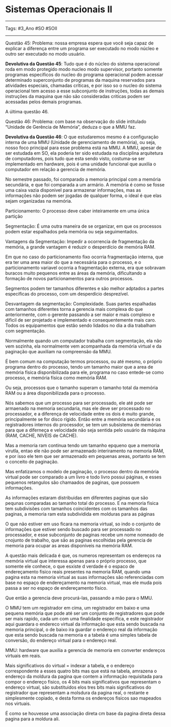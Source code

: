 # Sistemas Operacionais II

---

Tags: #3_Ano #SO #SOII 

---

Questão 45: Problema: nossa empresa espera que você seja capaz de explicar a diferença entre um programa ser executado no modo núcleo e outro ser executado no modo usuário.

**Devolutiva da Questão 45**: Tudo que é do núcleo do sistema operacional roda em modo protegido  modo nucleo modo supervisor, portanto somente programas especificos do nucleo do programa operacional podem acessar determinado superconjunto de programas da maquina reservados para atividades especiais, chamadas críticas, e por isso so o nucleo do sistema operacional tem acesso a esse subconjunto de instruções, todas as demais instruções da maquina que não são consideradas criticas podem ser acessadas pelos demais programas.

A última questão 46.

Questão 46: Problema: com base na observação do slide intitulado “Unidade de Gerência de Memória”, deduza o que a MMU faz.

**Devolutiva da Questão 46**: O que estudaremos mesmo é a configuração interna de uma MMU (Unidade de gerenciamento de memória), ou seja, nosso foco principal para esse problema está na MMU. A MMU, apesar de ser estudada em SO, ela poderia ter sido estudada na disciplina arquitetura de computadores, pois tudo que esta sendo visto, costuma-se ser implementado em hardware, pois é uma unidade funcional que auxilia o computador em relação a gerencia de memória.

No semestre passado, foi comparado a memoria principal com a memória secundária, e que foi comparada a um armário. A memória é como se fosse uma caixa vazia disponivel para armazenar informações, mas as informações não podem ser jogadas de qualquer forma, o ideal é que elas sejam organizadas na memória.

Particionamento: O processo deve caber inteiramente em uma única partição

Segmentação: É uma outra maneira de se organizar, em que os processos podem estar espalhados pela memória ou seja seguimentados.

Vantagens da Segmentação: Impedir a ocorrencia de fragmentação da memória, a grande vantagem é reduzir o desperdício de memória RAM.

Em que no caso do particionamento fixo ocorria fragmentação interna, que era ter uma area maior do que a necessária para o processo, e o particionamento variavel ocorria a fragmentação externa, era que sobravam buracos muito pequenos entre as áreas da memória, dificultando a formação de novos particionamentos para outros processos.

Segmentos podem ter tamanhos diferentes e são melhor adptados a partes especificas do processo, com um desperdício desprezível.

Desvantagem da segmentação: Complexidade. Suas partes espalhadas com tamanhos diferentes torna a gerencia mais complexa do que anteriormente, com o gerente passando a ser maior e mais complexo e dificil de ser projetado e implementado e consequentemente mais caro. Todos os equipamentos que estão sendo lidados no dia a dia trabalham com segmentação.

Normalmente quando um computador trabalha com segmentação, ela não vem sozinha, ela normalmente vem acompanhada da memória virtual e da paginação que auxiliam na compreensão da MMU.

É bem comum na computação termos processos, ou até mesmo, o próprio programa dentro do processo, tendo um tamanho maior que a area de memória física disponibilizada para ele, programa no caso entede-se como processo, e memória física como memória RAM.

Ou seja, processos que o tamanho superam o tamanho total da memória RAM ou a área disponibilizada para o processo.

Nós sabemos que um processo para ser processado, ele até pode ser armaenado na memoria secundaria, mas ele deve ser processado no processador, e a diferença de velocidade entre os dois é muito grande, principalmente se for disco rígido. Então entre a memória secundária e os registradores internos do processdor, se tem um subsistema de memórias para que a diferneça e velocidade não seja sentida pelo usuário da máquina (RAM, CACHE, NIVEIS de CACHE).

Mas a memoria ram continua tendo um tamanho epqueno que a memoria virutla, entao ele não pode ser armazenado interiramento na memoria RAM, e por isso ele tem que ser armazenado em pequenas areas, portanto se tem o conceito de paginação.

Mas enfatizamos o modelo de paginação, o processo dentro da memória virtual pode ser comparado a um livro e todo livro possui páginas, e esses pequenos retangulos são chamaados de paginas, que possuem informações.

As informações estaram distribuidas em diferentes paginas que são pequnas comparadas ao tamanho total do processo. E na memoria fisica tem subdivisões com tamanhos coincidentes com os tamanhos das paginas, a memoria ram esta subdividida em molduras para as páginas

O que não estiver em uso ficara na memoria virtual, so indo o conjunto de informações que estiver sendo buscado para ser processado no processador, e esse subconjunto de paginas recebe um nome nomeado de cnojunto de trabalho, que são as paginas escolhidas pela gerencia de memoria para ocupar as areas disponíveis na memória RAM.

A questão mais delicada é que, os numeros representam os endereços na memória virtual que interessa apenas para o próprio processo, que somente ele conhece, o que esxiste d verdade é o espaco de endereçamento fisico reais presentes na memoria RAM, quando uma pagina esta na memoria virtual as suas informações são referenciadas com base no espaço de endereçamento na memoria virtual, mas ele muda pois passa a ser no espaço de endereçamento físico.

Que então a gerencia deve procurá-las, passando a mão para o MMU.

O MMU tem um registrador em cima, um registrador em baixo e uma pequena memória que pode até ser um conjunto de registradores que pode ser mais rapido, cada um com uma finalidade especifica, e este registrador aqui guardara o endereco virtual da informação que esta sendo buscada na memoria principal, o de baixo ira guardar o endereço real da informação que esta sendo buscada na memoria e a tabela é uma simples tabela de conversão, do endereço virtual para o endereço real.

MMU: hardware que auxilia a gerencia de memoria em converter endereços virtuais em reais.

Mais significativos do virtual = indexar a tabela, e o endereço correspondente a esses quatro bits mas que está na tabela, amrazena o endereço da moldura da pagina que contem a informação requisitada para compor o endereço fisico, os 4 bits mais significativos que representam o endereço virtual, são substituidos elos tres bits mais significativos do registrador que representam a molsdura da pagina real, o restante e simplesmente copiado, e desta forma os endereços fisicos sao mapeados nos virtuais.

É como se houvesse uma associação direta cm base da pagina direta dessa pagina para a moldura ali.


